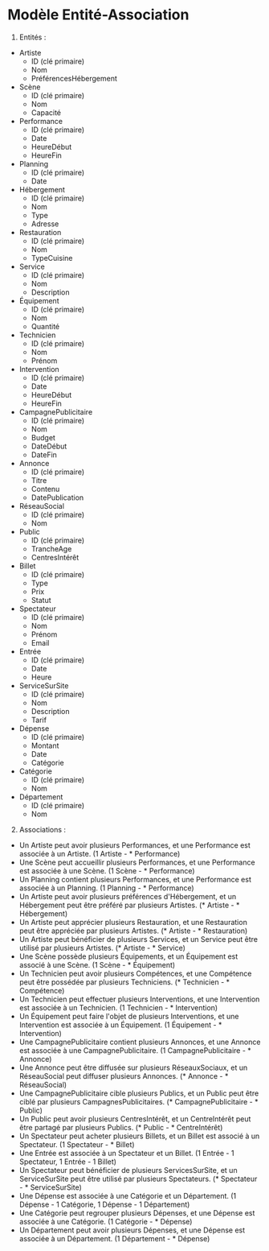 # Modèle Entité-Association

1. Entités :

- Artiste
    - ID (clé primaire)
    - Nom
    - PréférencesHébergement
- Scène
    - ID (clé primaire)
    - Nom
    - Capacité
- Performance
    - ID (clé primaire)
    - Date
    - HeureDébut
    - HeureFin
- Planning
    - ID (clé primaire)
    - Date
- Hébergement
    - ID (clé primaire)
    - Nom
    - Type
    - Adresse
- Restauration
    - ID (clé primaire)
    - Nom
    - TypeCuisine
- Service
    - ID (clé primaire)
    - Nom
    - Description
- Équipement
    - ID (clé primaire)
    - Nom
    - Quantité
- Technicien
    - ID (clé primaire)
    - Nom
    - Prénom
- Intervention
    - ID (clé primaire)
    - Date
    - HeureDébut
    - HeureFin
- CampagnePublicitaire
    - ID (clé primaire)
    - Nom
    - Budget
    - DateDébut
    - DateFin
- Annonce
    - ID (clé primaire)
    - Titre
    - Contenu
    - DatePublication
- RéseauSocial
    - ID (clé primaire)
    - Nom
- Public
    - ID (clé primaire)
    - TrancheAge
    - CentresIntérêt
- Billet
    - ID (clé primaire)
    - Type
    - Prix
    - Statut
- Spectateur
    - ID (clé primaire)
    - Nom
    - Prénom
    - Email
- Entrée
    - ID (clé primaire)
    - Date
    - Heure
- ServiceSurSite
    - ID (clé primaire)
    - Nom
    - Description
    - Tarif
- Dépense
    - ID (clé primaire)
    - Montant
    - Date
    - Catégorie
- Catégorie
    - ID (clé primaire)
    - Nom
- Département
    - ID (clé primaire)
    - Nom

2. Associations :

- Un Artiste peut avoir plusieurs Performances, et une Performance est associée à un Artiste. (1 Artiste - *
  Performance)
- Une Scène peut accueillir plusieurs Performances, et une Performance est associée à une Scène. (1 Scène - *
  Performance)
- Un Planning contient plusieurs Performances, et une Performance est associée à un Planning. (1 Planning - *
  Performance)
- Un Artiste peut avoir plusieurs préférences d'Hébergement, et un Hébergement peut être préféré par plusieurs
  Artistes. (* Artiste - * Hébergement)
- Un Artiste peut apprécier plusieurs Restauration, et une Restauration peut être appréciée par plusieurs Artistes. (*
  Artiste - * Restauration)
- Un Artiste peut bénéficier de plusieurs Services, et un Service peut être utilisé par plusieurs Artistes. (*
  Artiste - * Service)
- Une Scène possède plusieurs Équipements, et un Équipement est associé à une Scène. (1 Scène - * Équipement)
- Un Technicien peut avoir plusieurs Compétences, et une Compétence peut être possédée par plusieurs Techniciens. (*
  Technicien - * Compétence)
- Un Technicien peut effectuer plusieurs Interventions, et une Intervention est associée à un Technicien. (1
  Technicien - * Intervention)
- Un Équipement peut faire l'objet de plusieurs Interventions, et une Intervention est associée à un Équipement. (1
  Équipement - * Intervention)
- Une CampagnePublicitaire contient plusieurs Annonces, et une Annonce est associée à une CampagnePublicitaire. (1
  CampagnePublicitaire - * Annonce)
- Une Annonce peut être diffusée sur plusieurs RéseauxSociaux, et un RéseauSocial peut diffuser plusieurs Annonces. (*
  Annonce - * RéseauSocial)
- Une CampagnePublicitaire cible plusieurs Publics, et un Public peut être ciblé par plusieurs
  CampagnesPublicitaires. (* CampagnePublicitaire - * Public)
- Un Public peut avoir plusieurs CentresIntérêt, et un CentreIntérêt peut être partagé par plusieurs Publics. (*
  Public - * CentreIntérêt)
- Un Spectateur peut acheter plusieurs Billets, et un Billet est associé à un Spectateur. (1 Spectateur - * Billet)
- Une Entrée est associée à un Spectateur et un Billet. (1 Entrée - 1 Spectateur, 1 Entrée - 1 Billet)
- Un Spectateur peut bénéficier de plusieurs ServicesSurSite, et un ServiceSurSite peut être utilisé par plusieurs
  Spectateurs. (* Spectateur - * ServiceSurSite)
- Une Dépense est associée à une Catégorie et un Département. (1 Dépense - 1 Catégorie, 1 Dépense - 1 Département)
- Une Catégorie peut regrouper plusieurs Dépenses, et une Dépense est associée à une Catégorie. (1 Catégorie - *
  Dépense)
- Un Département peut avoir plusieurs Dépenses, et une Dépense est associée à un Département. (1 Département - *
  Dépense)
